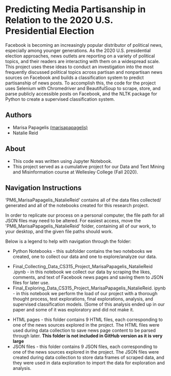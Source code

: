# Predicting Media Partisanship in Relation to the 2020 U.S. Presidential Election
Facebook is becoming an increasingly popular distributor of political news, especially among younger generations. As the 2020 U.S. presidential election approaches, news outlets are reporting on a variety of political topics, and their readers are interacting with them on a widespread scale. This project uses these ideas to conduct an investigation into the most frequently discussed political topics across partisan and nonpartisan news sources on Facebook and builds a classification system to predict partisanship of news posts. To accomplish this, the code for the project uses Selenium with Chromedriver and BeautifulSoup to scrape, store, and parse publicly accessible posts on Facebook, and the NLTK package for Python to create a supervised classification system.

## Authors
* Marisa Papagelis [(marisapapagelis)](https://github.com/marisapapagelis)
* Natalie Reid

## About
* This code was written using Jupyter Notebook. 
* This project served as a cumulative project for our Data and Text Mining and Misinformation course at Wellesley College (Fall 2020).

## Navigation Instructions 
‘PM6_MarisaPapagelis_NatalieReid’ contains all of the data files collected/
generated and all of the notebooks created for this research project.

In order to replicate our process on a personal computer, the file path for all
JSON files may need to be altered. For easiest access, move the
'PM6_MarisaPapagelis_NatalieReid' folder, containing all of our work, to your
desktop, and the given file paths should work.

Below is a legend to help with navigation through the folder:

* Python Notebooks - this subfolder contains the two notebooks we created,
one to collect our data and one to explore/analyze our data.
- Final_Collecting_Data_CS315_Project_MarisaPapagelis_NatalieReid
.ipynb - in this notebook we collect our data by scraping the likes,
comments, and text of Facebook news pages and saving them to
JSON files for later use.
- Final_Exploring_Data_CS315_Project_MarisaPapagelis_NatalieReid.
ipynb - in this notebook we perform the load of our project with a
thorough thought process, test explorations, final explorations,
analysis, and supervised classification models. (Some of this analysis
ended up in our paper and some of it was exploratory and did not
make it.
* HTML pages - this folder contains 9 HTML files, each corresponding to one
of the news sources explored in the project. The HTML files were used
during data collection to save news page content to be parsed through later. 
**This folder is not included in GitHub version as it is very large**
* JSON files - this folder contains 9 JSON files, each corresponding to one of
the news sources explored in the project. The JSON files were created
during data collection to store data frames of scraped data, and they were
used in data exploration to import the data for exploration and analysis.
